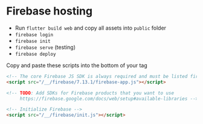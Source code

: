 # Firebase hosting
- Run `flutter build web` and copy all assets into `public` folder
- `firebase login`
- `firebase init`
- `firebase serve` (testing)
- `firebase deploy`

Copy and paste these scripts into the bottom of your <body> tag
~~~html
<!-- The core Firebase JS SDK is always required and must be listed first -->
<script src="/__/firebase/7.13.1/firebase-app.js"></script>

<!-- TODO: Add SDKs for Firebase products that you want to use
     https://firebase.google.com/docs/web/setup#available-libraries -->

<!-- Initialize Firebase -->
<script src="/__/firebase/init.js"></script>
~~~
